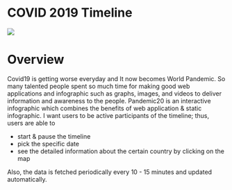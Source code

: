 # COVID 2019 Timeline 



![](https://user-images.githubusercontent.com/45322680/78461416-ab570400-7696-11ea-95f5-c8b06b2395a4.gif)

# Overview

Covid19 is getting worse everyday and It now becomes World Pandemic. So many talented people spent 
so much time for making good web applications 
and infographic such as graphs, images, and videos to deliver information and awareness to the people.
Pandemic20 is an interactive infographic which combines the benefits of web application & static infographic. 
I want users to be active participants of the timeline; thus, users are able to
- start & pause the timeline
- pick the specific date
- see the detailed information about the certain country by clicking on the map

Also, the data is fetched periodically every 10 - 15 minutes and updated automatically.




